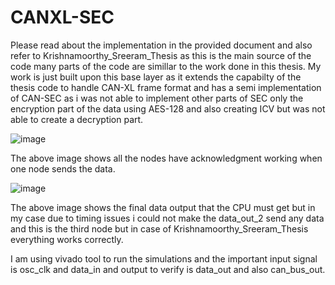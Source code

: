 # CANXL-SEC

Please read about the implementation in the provided document and also refer to Krishnamoorthy_Sreeram_Thesis as this is the main source of the code many parts of the code are simillar to the work done in this thesis. My work is just built upon this base layer as it extends the capabilty of the thesis code to handle CAN-XL frame format and has a semi implementation of CAN-SEC as i was not able to implement other parts of SEC only the encryption part of the data using AES-128 and also creating ICV but was not able to create a decryption part.

![image](https://github.com/user-attachments/assets/bd9d45a5-0971-450f-9564-935296647e80)

The above image shows all the nodes have acknowledgment working when one node sends the data. 

![image](https://github.com/user-attachments/assets/0780417a-c204-4903-82a3-d007d25fed6f)

The above image shows the final data output that the CPU must get but in my case due to timing issues i could not make the data_out_2 send any data and this is the third node but in case of Krishnamoorthy_Sreeram_Thesis everything works correctly.

I am using vivado tool to run the simulations and the important input signal is osc_clk and data_in and output to verify is data_out and also can_bus_out.






